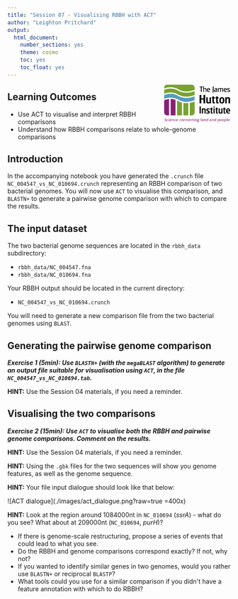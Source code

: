 ```yaml
---
title: "Session 07 - Visualising RBBH with ACT"
author: "Leighton Pritchard"
output: 
  html_document:
    number_sections: yes
    theme: cosmo
    toc: yes
    toc_float: yes
---
```


<img src="data/JHI_STRAP_Web.png" style="width: 150px; float: right;"> 

## Learning Outcomes

* Use ACT to visualise and interpret RBBH comparisons
* Understand how RBBH comparisons relate to whole-genome comparisons


## Introduction

In the accompanying notebook you have generated the `.crunch` file `NC_004547_vs_NC_010694.crunch` representing an RBBH comparison of two bacterial genomes. You will now use `ACT` to visualise this comparison, and `BLASTN+` to generate a pairwise genome comparison with which to compare the results.

## The input dataset

The two bacterial genome sequences are located in the `rbbh_data` subdirectory:

* `rbbh_data/NC_004547.fna`
* `rbbh_data/NC_010694.fna`

Your RBBH output should be located in the current directory:

* `NC_004547_vs_NC_010694.crunch`

You will need to generate a new comparison file from the two bacterial genomes using `BLAST`.

## Generating the pairwise genome comparison

***Exercise 1 (5min): Use `BLASTN+` (with the `megaBLAST` algorithm) to generate an output file suitable for visualisation using `ACT`, in the file `NC_004547_vs_NC_010694.tab`.***

**HINT:** Use the Session 04 materials, if you need a reminder.

## Visualising the two comparisons

***Exercise 2 (15min): Use `ACT` to visualise both the RBBH and pairwise genome comparisons. Comment on the results.***

**HINT:** Use the Session 04 materials, if you need a reminder.

**HINT:** Using the `.gbk` files for the two sequences will show you genome features, as well as the genome sequence.

**HINT:** Your file input dialogue should look like that below:

![ACT dialogue](./images/act_dialogue.png?raw=true =400x)

**HINT:** Look at the region around 1084000nt in `NC_010694` (*ssrA*) - what do you see? What about at 209000nt (`NC_010694`, *purH*)?

* If there is genome-scale restructuring, propose a series of events that could lead to what you see.
* Do the RBBH and genome comparisons correspond exactly? If not, why not?
* If you wanted to identify similar genes in two genomes, would you rather use `BLASTN+` or reciprocal `BLASTP`?
* What tools could you use for a similar comparison if you didn't have a feature annotation with which to do RBBH?